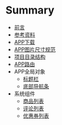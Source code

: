 # Summary

-   [前言](README.md)
-   [参考资料](参考资料.md)
-   [APP下载](APP下载.md)
-   [APP图片尺寸规范](APP图片尺寸规范.md)
-   [项目目录结构](项目目录结构.md)
-   [APP路由](APP路由.md)
-   APP全局对象
    -   [标题栏](app/titleNView.md)
    -   [底部导航条](app/tabbar.md)
-   系统组件
    -   [商品列表](components/good-list.md)
    -   [评论列表](components/comment-list.md)
    -   [优惠券列表](components/coupon-list.md)
